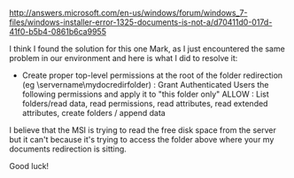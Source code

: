 <!-- TITLE: Outlook Error 1325 With Roaming Profiles -->

http://answers.microsoft.com/en-us/windows/forum/windows_7-files/windows-installer-error-1325-documents-is-not-a/d70411d0-017d-41f0-b5b4-0861b6ca9955

I think I found the solution for this one Mark, as I just encountered the same problem in our environment and here is what I did to resolve it:
 
- Create proper top-level permissions at the root of the folder redirection (eg \\servername\mydocredirfolder) : Grant Authenticated Users the following permissions and apply it to "this folder only" ALLOW : List folders/read data, read permissions, read attributes, read extended attributes, create folders / append data
 
I believe that the MSI is trying to read the free disk space from the server but it can't because it's trying to access the folder above where your my documents redirection is sitting.
 
Good luck!